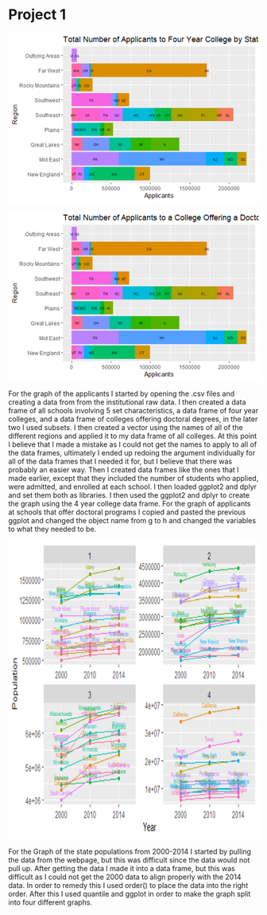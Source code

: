 # Project 1

![](Rplotapplicants.png)



![](Rplotdoctoral.png)

For the graph of the applicants I started by opening the .csv files and creating a data from from the institutional raw data. I then created a data frame of all schools involving 5 set characteristics, a data frame of four year colleges, and a data frame of colleges offering doctoral degrees, in the later two I used subsets. I then created a vector using the names of all of the different regions and applied it to my data frame of all colleges. At this point I believe that I made a mistake as I could not get the names to apply to all of the data frames, ultimately I ended up redoing the argument individually for all of the data frames that I needed it for, but I believe that there was probably an easier way. Then I created data frames like the ones that I made earlier, except that they included the number of students who applied, were admitted, and enrolled at each school. I then loaded ggplot2 and dplyr and set them both as libraries. I then used the ggplot2 and dplyr to create the graph using the 4 year college data frame. For the graph of applicants at schools that offer doctoral programs I copied and pasted the previous ggplot and changed the object name from g to h and changed the variables to what they needed to be.



<img src=Rplotstatepop.png width ="800" height ="600"></p>

For the Graph of the state populations from 2000-2014 I started by pulling the data from the webpage, but this was difficult since the data would not pull up. After getting the data I made it into a data frame, but this was difficult as I could not get the 2000 data to align properly with the 2014 data. In order to remedy this I used order() to place the data into the right order. After this I used quantile and ggplot in order to make the graph split into four different graphs. 
